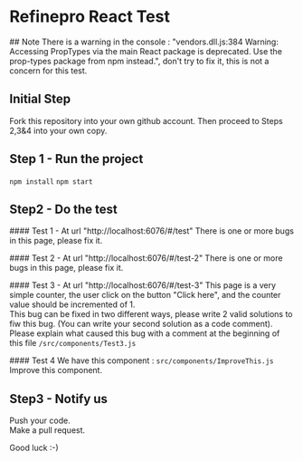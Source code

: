 # Refinepro React Test


## Note
There is a warning in the console : "vendors.dll.js:384 Warning: Accessing PropTypes via the main React package is deprecated. Use the prop-types package from npm instead.", don't try to fix it, this is not a concern for this test.


## Initial Step
Fork this repository into your own github account. Then proceed to Steps 2,3&4 into your own copy.

## Step 1 - Run the project
`npm install`
`npm start`


## Step2 - Do the test


#### Test 1 - At url "http://localhost:6076/#/test"
There is one or more bugs in this page, please fix it.


#### Test 2 - At url "http://localhost:6076/#/test-2"
There is one or more bugs in this page, please fix it.


#### Test 3 - At url "http://localhost:6076/#/test-3"
This page is a very simple counter, the user click on the button "Click here", and the counter value should be incremented of 1.    
This bug can be fixed in two different ways, please write 2 valid solutions to fiw this bug. (You can write your second solution as a code comment).   
Please explain what caused this bug with a comment at the beginning of this file `/src/components/Test3.js`



#### Test 4
We have this component : `src/components/ImproveThis.js`      
Improve this component.


## Step3 - Notify us
Push your code.    
Make a pull request.

Good luck :-)